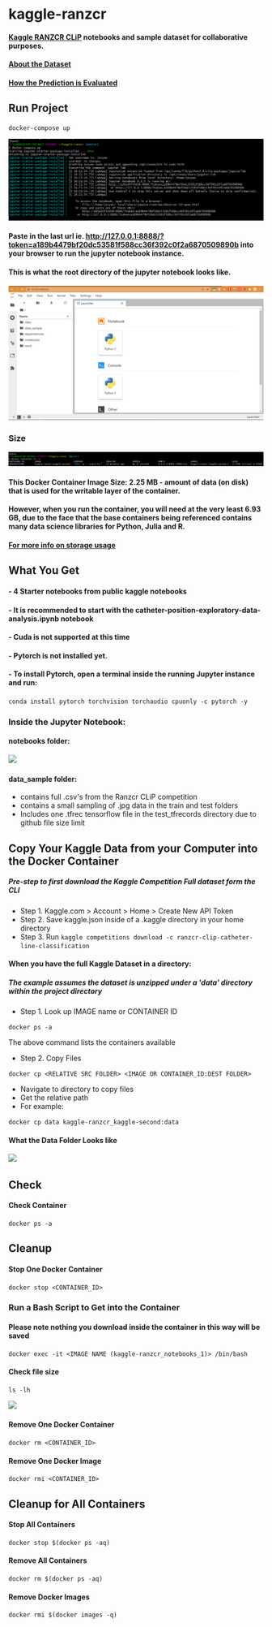 # kaggle-ranzcr

#### [Kaggle RANZCR CLiP](https://www.kaggle.com/c/ranzcr-clip-catheter-line-classification/overview) notebooks and sample dataset for collaborative purposes.
#### [About the Dataset](https://www.kaggle.com/c/ranzcr-clip-catheter-line-classification/data)
####  [How the Prediction is Evaluated](https://www.kaggle.com/c/ranzcr-clip-catheter-line-classification/overview/evaluation)

## Run Project
```
docker-compose up
```
<img src="https://github.com/LilySu/kaggle-ranzcr/blob/master/images/setup/docker-compose_up.PNG?raw=true"> 

#### Paste in the last url ie. http://127.0.0.1:8888/?token=a189b4479bf20dc53581f588cc36f392c0f2a6870509890b into your browser to run the jupyter notebook instance.
#### This is what the root directory of the jupyter notebook looks like.

<img src="https://github.com/LilySu/kaggle-ranzcr/blob/master/images/setup/after_pasting_in_the_last_url_root_directory.PNG?raw=true"> 

### Size

<img src="https://github.com/LilySu/kaggle-ranzcr/blob/master/images/setup/docker_image_size_and_name.PNG?raw=true"> 

#### This Docker Container Image Size: 2.25 MB - amount of data (on disk) that is used for the writable layer of the container.
#### However, when you run the container, you will need at the very least 6.93 GB, due to the face that the base containers being referenced contains many data science libraries for Python, Julia and R. 

#### [For more info on storage usage](https://stackoverflow.com/questions/37966973/what-is-the-difference-between-the-size-and-the-virtual-size-of-the-docker-image)

## What You Get

#### - 4 Starter notebooks from public kaggle notebooks
#### - It is recommended to start with the catheter-position-exploratory-data-analysis.ipynb notebook
#### - Cuda is not supported at this time
#### - Pytorch is not installed yet. 
#### - To install Pytorch, open a terminal inside the running Jupyter instance and run:
 ```conda install pytorch torchvision torchaudio cpuonly -c pytorch -y```

### Inside the Jupyter Notebook:
#### notebooks folder:

<img src="https://github.com/LilySu/kaggle-ranzcr/blob/master/images/setup/after_pasting_in_the_last_url.PNG?raw=true">

#### data_sample folder:
 - contains full .csv's from the Ranzcr CLiP competition
 - contains a small sampling of .jpg data in the train and test folders
 - Includes one .tfrec tensorflow file in the test_tfrecords directory due to github file size limit


## Copy Your Kaggle Data from your Computer into the Docker Container
##### Pre-step to first download the Kaggle Competition Full dataset form the CLI
 - Step 1. Kaggle.com > Account > Home > Create New API Token
 - Step 2. Save kaggle.json inside of a .kaggle directory in your home directory
 - Step 3. Run `kaggle competitions download -c ranzcr-clip-catheter-line-classification`

#### When you have the full Kaggle Dataset in a directory:
##### The example assumes the dataset is unzipped under a 'data' directory within the  project directory
- Step 1. Look up IMAGE name or CONTAINER ID
```
docker ps -a
```
The above command lists the containers available 
- Step 2. Copy Files
```
docker cp <RELATIVE SRC FOLDER> <IMAGE OR CONTAINER_ID:DEST FOLDER>
```
- Navigate to directory to copy files
- Get the relative path
- For example:
```
docker cp data kaggle-ranzcr_kaggle-second:data
```

#### What the Data Folder Looks like
<img src="https://github.com/LilySu/kaggle-ranzcr/blob/master/images/setup/data_folder_with_ranzcr_clip_dataset.PNG?raw=true">  



## Check
#### Check Container
```
docker ps -a
```

## Cleanup
#### Stop One Docker Container
```
docker stop <CONTAINER_ID>
```

### Run a Bash Script to Get into the Container
#### Please note nothing you download inside the container in this way will be saved
```
docker exec -it <IMAGE NAME (kaggle-ranzcr_notebooks_1)> /bin/bash
```
#### Check file size
```
ls -lh
```
<img src="https://github.com/LilySu/kaggle-ranzcr/blob/master/images/setup/bash_inside_your_container.PNG?raw=true">  

#### Remove One Docker Container
```
docker rm <CONTAINER_ID>
```

#### Remove One Docker Image
```
docker rmi <CONTAINER_ID>
```

## Cleanup for All Containers

#### Stop All Containers
```
docker stop $(docker ps -aq)
```

#### Remove All Containers
```
docker rm $(docker ps -aq)
```

#### Remove Docker Images
```
docker rmi $(docker images -q)
```
